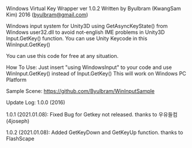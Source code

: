 Windows Virtual Key Wrapper ver 1.0.2
Written by Byulbram (KwangSam Kim) 2016 (byulbram@gmail.com)

Windows input system for Unity3D using GetAsyncKeyState() from Windows user32.dll 
to avoid not-english IME problems in Unity3D Input.GetKey() function.
You can use Unity Keycode in this WinInput.GetKey() 

You can use this code for free at any situation.

How To Use:
  Just insert "using WindowsInput" to your code 
  and use WinInput.GetKey() instead of Input.GetKey()
  This will work on Windows PC Platform 
  
Sample Scene:
  https://github.com/Byulbram/WinInputSample

Update Log:
1.0.0 (2016)

1.0.1 (2021.01.08): Fixed Bug for Getkey not released. thanks to 우유들컴(4joseph)

1.0.2 (2021.01.08): Added GetKeyDown and GetKeyUp function. thanks to FlashScape


